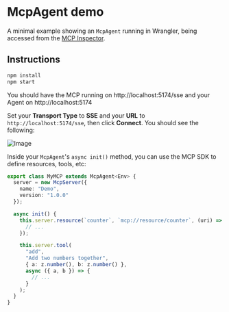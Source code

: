 # McpAgent demo

A minimal example showing an `McpAgent` running in Wrangler, being accessed from the [MCP Inspector](https://github.com/modelcontextprotocol/inspector).

## Instructions

```sh
npm install
npm start
```

You should have the MCP running on http://localhost:5174/sse and your Agent on http://localhost:5174

Set your **Transport Type** to **SSE** and your **URL** to `http://localhost:5174/sse`, then click **Connect**. You should see the following:

![Image](https://github.com/user-attachments/assets/86ec7df4-71fd-40e9-b9f6-32f2f5e003e5)

Inside your `McpAgent`'s `async init()` method, you can use the MCP SDK to define resources, tools, etc:

```ts
export class MyMCP extends McpAgent<Env> {
  server = new McpServer({
    name: "Demo",
    version: "1.0.0"
  });

  async init() {
    this.server.resource(`counter`, `mcp://resource/counter`, (uri) => {
      // ...
    });

    this.server.tool(
      "add",
      "Add two numbers together",
      { a: z.number(), b: z.number() },
      async ({ a, b }) => {
        // ...
      }
    );
  }
}
```
